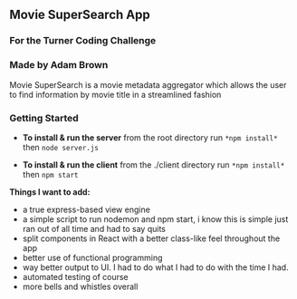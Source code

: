 ## Movie SuperSearch App
### For the Turner Coding Challenge
### Made by Adam Brown

Movie SuperSearch is a movie metadata aggregator which allows the user to find information by movie title in a streamlined fashion

### Getting Started

* **To install & run the server**
from the root directory run 
`*npm install*`
then
`node server.js`

* **To install & run the client**
from the ./client directory run
`*npm install*`
then
`npm start`

**Things I want to add:**
* a true express-based view engine
* a simple script to run nodemon and npm start, i know this is simple just ran out of all time and had to say quits
* split components in React with a better class-like feel throughout the app
* better use of functional programming
* way better output to UI.  I had to do what I had to do with the time I had.
* automated testing of course
* more bells and whistles overall

